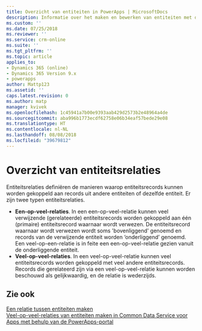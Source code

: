 ```yaml
---
title: Overzicht van entiteiten in PowerApps | MicrosoftDocs
description: Informatie over het maken en bewerken van entiteiten met de PowerApps-portal
ms.custom: ''
ms.date: 07/25/2018
ms.reviewer: ''
ms.service: crm-online
ms.suite: ''
ms.tgt_pltfrm: ''
ms.topic: article
applies_to:
- Dynamics 365 (online)
- Dynamics 365 Version 9.x
- powerapps
author: Mattp123
ms.assetid: ''
caps.latest.revision: 0
ms.author: matp
manager: kvivek
ms.openlocfilehash: 1c45941a7b00e9393aab429d2573b2e48964a4de
ms.sourcegitcommit: aba996b1773ecdf62758e06b34eaf57bede29e08
ms.translationtype: HT
ms.contentlocale: nl-NL
ms.lasthandoff: 08/08/2018
ms.locfileid: "39679812"
---
```

# <a name="entity-relationships-overview"></a>Overzicht van entiteitsrelaties

Entiteitsrelaties definiëren de manieren waarop entiteitsrecords kunnen worden gekoppeld aan records uit andere entiteiten of dezelfde entiteit. Er zijn twee typen entiteitsrelaties.
- **Een-op-veel-relaties**. In een een-op-veel-relatie kunnen veel verwijzende (gerelateerde) entiteitsrecords worden gekoppeld aan één (primaire) entiteitsrecord waarnaar wordt verwezen. De entiteitsrecord waarnaar wordt verwezen wordt soms 'bovenliggend' genoemd en records van de verwijzende entiteit worden ‘onderliggend’ genoemd.  Een veel-op-een-relatie is in feite een een-op-veel-relatie gezien vanuit de onderliggende entiteit.
- **Veel-op-veel-relaties**. In een veel-op-veel-relatie kunnen veel entiteitsrecords worden gekoppeld met veel andere entiteitsrecords. Records die gerelateerd zijn via een veel-op-veel-relatie kunnen worden beschouwd als gelijkwaardig, en de relatie is wederzijds. 

## <a name="see-also"></a>Zie ook
[Een relatie tussen entiteiten maken](data-platform-entity-lookup.md) <br/>
[Veel-op-veel-relaties van entiteiten maken in Common Data Service voor Apps met behulp van de PowerApps-portal](create-edit-nn-relationships-portal.md)